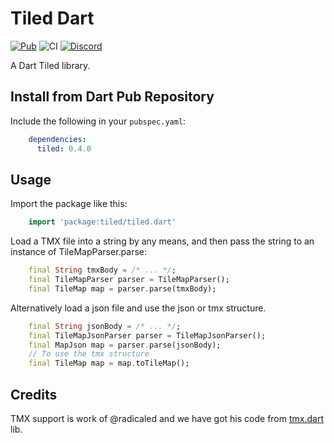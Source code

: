 # Tiled Dart

[![Pub](https://img.shields.io/pub/v/tiled.svg?style=popout)](https://pub.dartlang.org/packages/tiled) ![CI](https://github.com/flame-engine/tiled.dart/workflows/CI/badge.svg?branch=master&event=push) [![Discord](https://img.shields.io/discord/509714518008528896.svg)](https://discord.gg/pxrBmy4)

A Dart Tiled library.

## Install from Dart Pub Repository

Include the following in your `pubspec.yaml`:

```yaml
    dependencies:
      tiled: 0.4.0
```

## Usage

Import the package like this:

```dart
    import 'package:tiled/tiled.dart'
```

Load a TMX file into a string by any means, and then pass the string to an instance of TileMapParser.parse:

```dart
    final String tmxBody = /* ... */;
    final TileMapParser parser = TileMapParser();
    final TileMap map = parser.parse(tmxBody);
```


Alternatively load a json file and use the json or tmx structure.

```dart
    final String jsonBody = /* ... */;
    final TileMapJsonParser parser = TileMapJsonParser();
    final MapJson map = parser.parse(jsonBody);
    // To use the tmx structure
    final TileMap map = map.toTileMap();
```

## Credits

TMX support is work of @radicaled and we have got his code from [tmx.dart](https://github.com/radicaled/tmx.dart) lib.
